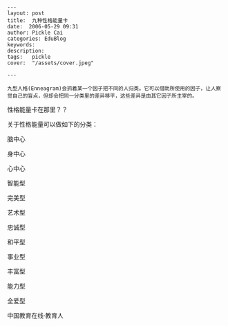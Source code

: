
    ---
    layout: post  
    title:  九种性格能量卡  
    date:  2006-05-29 09:31  
    author: Pickle Cai  
    categories: EduBlog  
    keywords: 
    description:   
    tags:	pickle   
    cover:  "/assets/cover.jpeg"  

    ---  
    
    九型人格(Enneagram)会抓着某一个因子把不同的人归类。它可以借助所使用的因子，让人察觉自己的盲点，但却会把同一分类里的差异移平，这些差异是由其它因子所主宰的。 



性格能量卡在那里？？ 



关于性格能量可以做如下的分类：





























脑中心 





























身中心 





























心中心 











 





























智能型 





























完美型 





























艺术型 











 





























忠诚型 





























和平型 





























事业型 











 





























丰富型 





























能力型 





























全爱型 













		    
 中国教育在线·教育人

